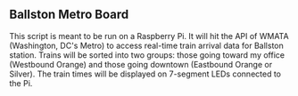 ## Ballston Metro Board

This script is meant to be run on a Raspberry Pi. It will hit the API of WMATA (Washington, DC's Metro) to access real-time train arrival data for Ballston station. Trains will be sorted into two groups: those going toward my office (Westbound Orange) and those going downtown (Eastbound Orange or Silver). The train times will be displayed on 7-segment LEDs connected to the Pi.
